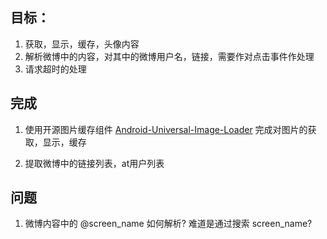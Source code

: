 

## 目标：

1. 获取，显示，缓存，头像内容
2. 解析微博中的内容，对其中的微博用户名，链接，需要作对点击事件作处理
3. 请求超时的处理


## 完成

1. 使用开源图片缓存组件 [Android-Universal-Image-Loader](https://github.com/nostra13/Android-Universal-Image-Loader) 完成对图片的获取，显示，缓存

2. 提取微博中的链接列表，at用户列表

## 问题

1. 微博内容中的 @screen_name 如何解析? 难道是通过搜索 screen_name?


